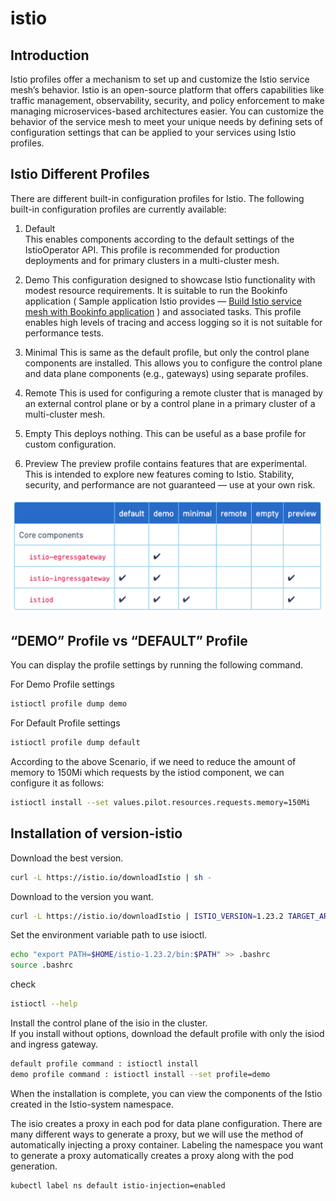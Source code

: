 # istio

## Introduction
Istio profiles offer a mechanism to set up and customize the Istio service mesh’s behavior. Istio is an open-source platform that offers capabilities like traffic management, observability, security, and policy enforcement to make managing microservices-based architectures easier. You can customize the behavior of the service mesh to meet your unique needs by defining sets of configuration settings that can be applied to your services using Istio profiles.
  
## Istio Different Profiles
There are different built-in configuration profiles for Istio. The following built-in configuration profiles are currently available:  
  
1. Default  
This enables components according to the default settings of the IstioOperator API. This profile is recommended for production deployments and for primary clusters in a multi-cluster mesh.
  
2. Demo
This configuration designed to showcase Istio functionality with modest resource requirements. It is suitable to run the Bookinfo application ( Sample application Istio provides — [Build Istio service mesh with Bookinfo application](https://medium.com/@gimhanranasinghe/the-istio-service-mesh-building-service-mesh-on-istio-part-1-8ca060bffc27) ) and associated tasks. This profile enables high levels of tracing and access logging so it is not suitable for performance tests.
  
3. Minimal
This is same as the default profile, but only the control plane components are installed. This allows you to configure the control plane and data plane components (e.g., gateways) using separate profiles.
  
4. Remote
This is used for configuring a remote cluster that is managed by an external control plane or by a control plane in a primary cluster of a multi-cluster mesh.
  
5. Empty
This deploys nothing. This can be useful as a base profile for custom configuration.
  
6. Preview
The preview profile contains features that are experimental. This is intended to explore new features coming to Istio. Stability, security, and performance are not guaranteed — use at your own risk.


<p align="center">
  <img src="./photo/profile.png" alt="Architecture">
</p>

## “DEMO” Profile vs “DEFAULT” Profile
You can display the profile settings by running the following command.

For Demo Profile settings 

```sh
istioctl profile dump demo 
```

For Default Profile settings 

```sh
istioctl profile dump default
```

According to the above Scenario, if we need to reduce the amount of memory to 150Mi which requests by the istiod component, we can configure it as follows:

```sh
istioctl install --set values.pilot.resources.requests.memory=150Mi
```

## Installation of version-istio

Download the best version.

```sh 
curl -L https://istio.io/downloadIstio | sh -
```

Download to the version you want.

```sh
curl -L https://istio.io/downloadIstio | ISTIO_VERSION=1.23.2 TARGET_ARCH=x86_64 sh -
```

Set the environment variable path to use isioctl.

```sh
echo "export PATH=$HOME/istio-1.23.2/bin:$PATH" >> .bashrc
source .bashrc
```

check 

```sh
istioctl --help
```

Install the control plane of the isio in the cluster.  
If you install without options, download the default profile with only the isiod and ingress gateway.

```sh 
default profile command : istioctl install
demo profile command : istioctl install --set profile=demo
```

When the installation is complete, you can view the components of the Istio created in the Istio-system namespace.

The isio creates a proxy in each pod for data plane configuration. There are many different ways to generate a proxy, but we will use the method of automatically injecting a proxy container. Labeling the namespace you want to generate a proxy automatically creates a proxy along with the pod generation.

```sh 
kubectl label ns default istio-injection=enabled
```